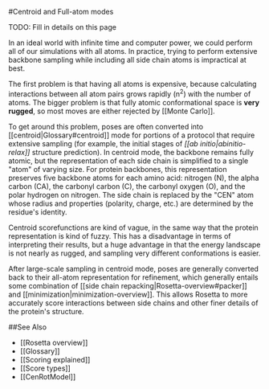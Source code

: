 #Centroid and Full-atom modes

TODO: Fill in details on this page

In an ideal world with infinite time and computer power, we could perform all of our simulations with all atoms. In practice, trying to perform extensive backbone sampling while including all side chain atoms is impractical at best. 

The first problem is that having all atoms is expensive, because calculating interactions between all atom pairs grows rapidly (n<sup>2</sup>) with the number of atoms. 
The bigger problem is that fully atomic conformational space is **very rugged**, so most moves are either rejected by [[Monte Carlo]].

To get around this problem, poses are often converted into [[centroid|Glossary#centroid]] mode for portions of a protocol that require extensive sampling (for example, the initial stages of *[[ab initio|abinitio-relax]]* structure prediction).  In centroid mode, the backbone remains fully atomic, but the representation of each side chain is simplified to a single "atom" of varying size. For protein backbones, this representation preserves five backbone atoms for each amino acid: nitrogen (N), the alpha carbon (CA), the carbonyl carbon (C), the carbonyl oxygen (O), and the polar hydrogen on nitrogen. The side chain is replaced by the "CEN" atom whose radius and properties (polarity, charge, etc.) are determined by the residue's identity.

Centroid scorefunctions are kind of vague, in the same way that the protein representation is kind of fuzzy. 
This has a disadvantage in terms of interpreting their results, but a huge advantage in that the energy landscape is not nearly as rugged, and sampling very different conformations is easier.

After large-scale sampling in centroid mode, poses are generally converted back to their all-atom representation for refinement, which generally entails some combination of [[side chain repacking|Rosetta-overview#packer]] and [[minimization|minimization-overview]]. This allows Rosetta to more accurately score interactions between side chains and other finer details of the protein's structure.

##See Also

* [[Rosetta overview]]
* [[Glossary]]
* [[Scoring explained]]
* [[Score types]]
* [[CenRotModel]]

<!--- Gollum search optimization keywords
centroid
centroid
centroid
centroid
centroid
centroid
centroid
centroid
centroid
centroid
centroid
centroid
centroid
centroid
centroid
full atom
full atom
full atom
full atom
full atom
full atom
full atom
full atom
full atom
full atom
full atom
full atom
full atom
full atom
full atom
full atom
fullatom
fullatom
fullatom
fullatom
fullatom
fullatom
fullatom
fullatom
fullatom
fullatom
fullatom
fullatom
fullatom
fullatom
fullatom
fullatom 
--->


